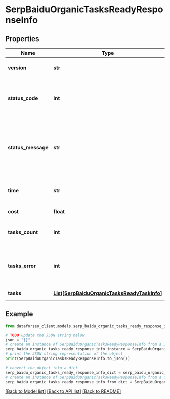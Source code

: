 # SerpBaiduOrganicTasksReadyResponseInfo


## Properties

Name | Type | Description | Notes
------------ | ------------- | ------------- | -------------
**version** | **str** | the current version of the API | [optional] 
**status_code** | **int** | general status code you can find the full list of the response codes here | [optional] 
**status_message** | **str** | general informational message you can find the full list of general informational messages here | [optional] 
**time** | **str** | total execution time, seconds | [optional] 
**cost** | **float** | total tasks cost, USD | [optional] 
**tasks_count** | **int** | the number of tasks in the tasks array | [optional] 
**tasks_error** | **int** | the number of tasks in the tasks array returned with an error | [optional] 
**tasks** | [**List[SerpBaiduOrganicTasksReadyTaskInfo]**](SerpBaiduOrganicTasksReadyTaskInfo.md) | array of tasks | [optional] 

## Example

```python
from dataforseo_client.models.serp_baidu_organic_tasks_ready_response_info import SerpBaiduOrganicTasksReadyResponseInfo

# TODO update the JSON string below
json = "{}"
# create an instance of SerpBaiduOrganicTasksReadyResponseInfo from a JSON string
serp_baidu_organic_tasks_ready_response_info_instance = SerpBaiduOrganicTasksReadyResponseInfo.from_json(json)
# print the JSON string representation of the object
print(SerpBaiduOrganicTasksReadyResponseInfo.to_json())

# convert the object into a dict
serp_baidu_organic_tasks_ready_response_info_dict = serp_baidu_organic_tasks_ready_response_info_instance.to_dict()
# create an instance of SerpBaiduOrganicTasksReadyResponseInfo from a dict
serp_baidu_organic_tasks_ready_response_info_from_dict = SerpBaiduOrganicTasksReadyResponseInfo.from_dict(serp_baidu_organic_tasks_ready_response_info_dict)
```
[[Back to Model list]](../README.md#documentation-for-models) [[Back to API list]](../README.md#documentation-for-api-endpoints) [[Back to README]](../README.md)


